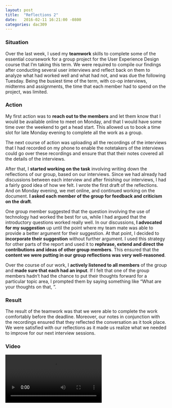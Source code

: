 ```yaml
---
layout: post
title:  "Reflections 2"
date:   2016-02-11 16:21:00 -0800
categories: dac309
---
```


### Situation
Over the last week, I used my **teamwork** skills to complete some of the essential coursework for a group project for the User Experience Design course that I’m taking this term. We were required to compile our findings after conducting several user interviews and reflect back on them to analyze what had worked well and what had not, and was due the following Tuesday. Being the busiest time of the term, with co-op interviews, midterms and assignments, the time that each member had to spend on the project, was limited.

### Action
My first action was to **reach out to the members** and let them know that I would be available online to meet on Monday, and that I would have some time over the weekend to get a head start. This allowed us to book a time slot for late Monday evening to complete all the work as a group.

The next course of action was uploading all the recordings of the interviews that I had recorded on my phone to enable the notetakers of the interviews could go over these recordings and ensure that that their notes covered all the details of the interviews.

After that, I **started working on the task** involving writing down the reflections of our group, based on our interviews. Since we had already had discussions between each interview and after finishing our interviews, I had a fairly good idea of how we felt. I wrote the first draft of the reflections. And on Monday evening, we met online, and continued working on the document. **I asked  each member of the group for feedback and criticism on the draft**.

One group member suggested that the question involving the use of technology had worked the best for us, while I had argued that the introductory questions worked really well. In our discussions, **I advocated for my suggestion** up until the point where my team mate was able to provide a better argument for their suggestion. At that point, I decided to **incorporate their suggestion** without further argument. I used this strategy for other parts of the report and used it to **rephrase, extend and direct the contributions and ideas of other group members**. This ensured that the **content we were putting in our group reflections was very well-reasoned**.

Over the course of our work, I **actively listened to all members** of the group and **made sure that each had an input**. If I felt that one of the group members hadn’t had the chance to put their thoughts forward for a particular topic area, I prompted them by saying something like “What are your thoughts on that, <group member name>”.

### Result
The result of the teamwork was that we were able to complete the work comfortably before the deadline. Moreover, our notes in conjunction with the recordings ensured that they reflected the conversation as it took place. We were satisfied with our reflections as it made us realize what we needed to improve for our next interview sessions.


### Video
<video src="{{site.baseurl}}/assets/dac309/reflections2.mp4" controls>

</video>
